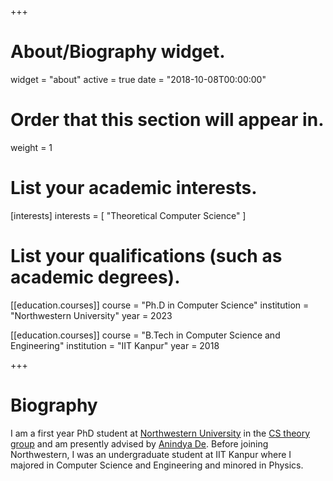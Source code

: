 +++
# About/Biography widget.
widget = "about"
active = true
date = "2018-10-08T00:00:00"

# Order that this section will appear in.
weight = 1

# List your academic interests.
[interests]
  interests = [
    "Theoretical Computer Science"
  ]

# List your qualifications (such as academic degrees).
[[education.courses]]
  course = "Ph.D in Computer Science"
  institution = "Northwestern University"
  year = 2023
  
[[education.courses]]
  course = "B.Tech in Computer Science and Engineering"
  institution = "IIT Kanpur"
  year = 2018
 
+++

# Biography

I am a first year PhD student at [Northwestern University](http://www.northwestern.edu) in the [CS theory group](https://theory.eecs.northwestern.edu) and am presently advised by [Anindya De](http://users.eecs.northwestern.edu/~anindya/). Before joining Northwestern, I was an undergraduate student at IIT Kanpur where I majored in Computer Science and Engineering and minored in Physics.
